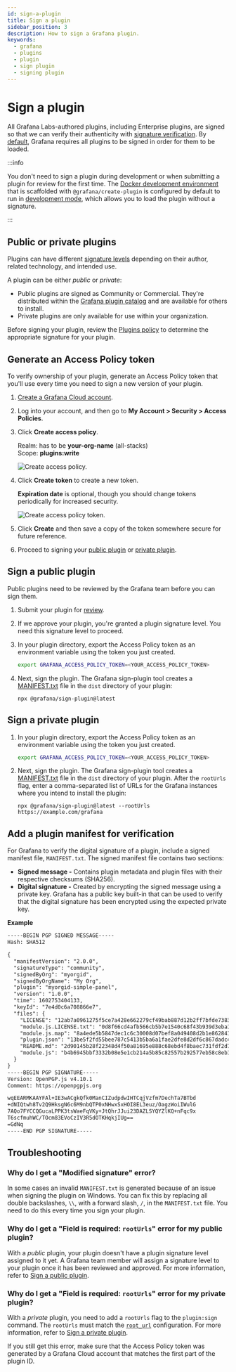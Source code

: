 ```yaml
---
id: sign-a-plugin
title: Sign a plugin
sidebar_position: 3
description: How to sign a Grafana plugin.
keywords:
  - grafana
  - plugins
  - plugin
  - sign plugin
  - signing plugin
---
```


# Sign a plugin

All Grafana Labs-authored plugins, including Enterprise plugins, are signed so that we can verify their authenticity with [signature verification](https://grafana.com/docs/grafana/latest/administration/plugin-management#plugin-signatures). By [default](https://grafana.com/docs/grafana/latest/administration/plugin-management#allow-unsigned-plugins), Grafana requires all plugins to be signed in order for them to be loaded.

:::info

You don't need to sign a plugin during development or when submitting a plugin for review for the first time. The [Docker development environment](../set-up/index.md) that is scaffolded with `@grafana/create-plugin` is configured by default to run in [development mode](https://github.com/grafana/grafana/blob/main/contribute/developer-guide.md#configure-grafana-for-development), which allows you to load the plugin without a signature.

:::

## Public or private plugins

Plugins can have different [signature levels](https://grafana.com/legal/plugins/#what-are-the-different-classifications-of-plugins) depending on their author, related technology, and intended use.

A plugin can be either _public_ or _private_: 

- Public plugins are signed as Community or Commercial. They're distributed within the [Grafana plugin catalog](https://grafana.com/plugins) and are available for others to install.
- Private plugins are only available for use within your organization.

Before signing your plugin, review the [Plugins policy](https://grafana.com/legal/plugins/) to determine the appropriate signature for your plugin.

## Generate an Access Policy token

To verify ownership of your plugin, generate an Access Policy token that you'll use every time you need to sign a new version of your plugin.

1. [Create a Grafana Cloud account](https://grafana.com/signup).

1. Log into your account, and then go to **My Account > Security > Access Policies**.

1. Click **Create access policy**.

   Realm: has to be **your-org-name** (all-stacks)  
   Scope: **plugins:write**

   ![Create access policy.](/img/create-access-policy-v2.png)

1. Click **Create token** to create a new token.

   **Expiration date** is optional, though you should change tokens periodically for increased security.

   ![Create access policy token.](/img/create-access-policy-token.png)

1. Click **Create** and then save a copy of the token somewhere secure for future reference.

1. Proceed to signing your [public plugin](#sign-a-public-plugin) or [private plugin](#sign-a-private-plugin).

## Sign a public plugin

Public plugins need to be reviewed by the Grafana team before you can sign them.

1. Submit your plugin for [review](./publish-or-update-a-plugin.md).
1. If we approve your plugin, you're granted a plugin signature level. You need this signature level to proceed.
1. In your plugin directory, export the Access Policy token as an environment variable using the token you just created.

   ```bash
   export GRAFANA_ACCESS_POLICY_TOKEN=<YOUR_ACCESS_POLICY_TOKEN>
   ```

1. Next, sign the plugin. The Grafana sign-plugin tool creates a [MANIFEST.txt](#add-a-plugin-manifest-for-verification) file in the `dist` directory of your plugin:

   ```shell npm2yarn
   npx @grafana/sign-plugin@latest
   ```

## Sign a private plugin

1. In your plugin directory, export the Access Policy token as an environment variable using the token you just created.

   ```bash
   export GRAFANA_ACCESS_POLICY_TOKEN=<YOUR_ACCESS_POLICY_TOKEN>
   ```

1. Next, sign the plugin. The Grafana sign-plugin tool creates a [MANIFEST.txt](#add-a-plugin-manifest-for-verification) file in the `dist` directory of your plugin. After the `rootUrls` flag, enter a comma-separated list of URLs for the Grafana instances where you intend to install the plugin:

   ```shell npm2yarn
   npx @grafana/sign-plugin@latest --rootUrls https://example.com/grafana
   ```

## Add a plugin manifest for verification

For Grafana to verify the digital signature of a plugin, include a signed manifest file, `MANIFEST.txt`. The signed manifest file contains two sections:

- **Signed message -** Contains plugin metadata and plugin files with their respective checksums (SHA256).
- **Digital signature -** Created by encrypting the signed message using a private key. Grafana has a public key built-in that can be used to verify that the digital signature has been encrypted using the expected private key.

**Example**

```txt
-----BEGIN PGP SIGNED MESSAGE-----
Hash: SHA512

{
  "manifestVersion": "2.0.0",
  "signatureType": "community",
  "signedByOrg": "myorgid",
  "signedByOrgName": "My Org",
  "plugin": "myorgid-simple-panel",
  "version": "1.0.0",
  "time": 1602753404133,
  "keyId": "7e4d0c6a708866e7",
  "files": {
    "LICENSE": "12ab7a0961275f5ce7a428e662279cf49bab887d12b2ff7bfde738346178c28c",
    "module.js.LICENSE.txt": "0d8f66cd4afb566cb5b7e1540c68f43b939d3eba12ace290f18abc4f4cb53ed0",
    "module.js.map": "8a4ede5b5847dec1c6c30008d07bef8a049408d2b1e862841e30357f82e0fa19",
    "plugin.json": "13be5f2fd55bee787c5413b5ba6a1fae2dfe8d2df6c867dadc4657b98f821f90",
    "README.md": "2d90145b28f22348d4f50a81695e888c68ebd4f8baec731fdf2d79c8b187a27f",
    "module.js": "b4b6945bbf3332b08e5e1cb214a5b85c82557b292577eb58c8eb1703bc8e4577"
  }
}
-----BEGIN PGP SIGNATURE-----
Version: OpenPGP.js v4.10.1
Comment: https://openpgpjs.org

wqEEARMKAAYFAl+IE3wACgkQfk0ManCIZudpdwIHTCqjVzfm7DechTa7BTbd
+dNIQtwh8Tv2Q9HksgN6c6M9nbQTP0xNHwxSxHOI8EL3euz/OagzWoiIWulG
7AQo7FYCCQGucaLPPK3tsWaeFqVKy+JtQhrJJui23DAZLSYQYZlKQ+nFqc9x
T6scfmuhWC/TOcm83EVoCzIV3R5dOTKHqkjIUg==
=GdNq
-----END PGP SIGNATURE-----
```

## Troubleshooting

### Why do I get a "Modified signature" error?

In some cases an invalid `MANIFEST.txt` is generated because of an issue when signing the plugin on Windows. You can fix this by replacing all double backslashes, `\\`, with a forward slash, `/`, in the `MANIFEST.txt` file. You need to do this every time you sign your plugin.

### Why do I get a "Field is required: `rootUrls`" error for my public plugin?

With a _public_ plugin, your plugin doesn't have a plugin signature level assigned to it yet. A Grafana team member will assign a signature level to your plugin once it has been reviewed and approved. For more information, refer to [Sign a public plugin](#sign-a-public-plugin).

### Why do I get a "Field is required: `rootUrls`" error for my private plugin?

With a _private_ plugin, you need to add a `rootUrls` flag to the `plugin:sign` command. The `rootUrls` must match the [`root_url`](https://grafana.com/docs/grafana/latest/setup-grafana/configure-grafana#root_url) configuration. For more information, refer to [Sign a private plugin](#sign-a-private-plugin).

If you still get this error, make sure that the Access Policy token was generated by a Grafana Cloud account that matches the first part of the plugin ID.
